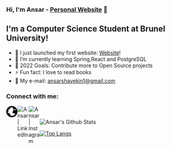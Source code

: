### Hi, I'm Ansar - [Personal Website][website] 👋

## I'm a Computer Science Student at Brunel University!

- 🔭 I just launched my first website: [Website][website]!
- 🌱 I’m currently learning Spring,React and PostgreSQL 
- 🥅 2022 Goals: Contribute more to Open Source projects
- ⚡ Fun fact: I love to read books
- 👯 My e-mail: ansarshayekin1@gmail.com

### Connect with me:

[<img align="left" alt="ansar.codes" width="30px" src="https://raw.githubusercontent.com/iconic/open-iconic/master/svg/globe.svg"/>][website]
[<img align="left" alt="Ansar | LinkedIn" width="30px" src="https://cdn.jsdelivr.net/npm/simple-icons@v3/icons/linkedin.svg" />][linkedin]
[<img align="left" alt="Ansar | Instagram" width="30px" src="https://cdn.jsdelivr.net/npm/simple-icons@v3/icons/instagram.svg" />][instagram]

<br />
<br />

<img alt="Ansar's Github Stats" src="https://github-readme-stats.vercel.app/api?username=Ansar1337&show_icons=true&hide_border=true&count_private=true&theme=tokyonight"/>

[![Top Langs](https://github-readme-stats.vercel.app/api/top-langs/?username=Ansar1337&theme=tokyonight)](https://github.com/Ansar1337/github-readme-stats)

[website]: https://ansar-codes.netlify.app/

[instagram]: https://www.instagram.com/ansar.codes/?hl=en

[linkedin]: https://www.linkedin.com/in/ansar-shayekin-289880221/
